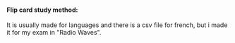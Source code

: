 #### Flip card study method: 
It is usually made for languages and there is a csv file for french, but i made it for my exam in "Radio Waves".